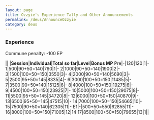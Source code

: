 ```yaml
---
layout: page
title: Ozzyie's Experience Tally and Other Announcements
permalink: /deus/AnnounceOzzyie
category: deus
---
```

### Experience

Commune penalty: -100 EP

|| |__Session__|__Individual__|__Total so far__|__Level__|__Bonus MP__
Pre|-|120|120|1|-
1|500|90+50=140|760|1|-
2|1000|90+50=140|1900|2|-
3|1500|100+50=150|3550|3|-
4|2000|90+50=140|5690|3|-
5|2500|95+50=145|8335|4|-
6|3000|100+50=150|11485|5|-
7|3500|90+50=140|15125|6|-
8|4000|100+50=150|19275|6|-
9|4500|100+50=150|23925|7|-
10|5000|100+50=150|29075|8|-
11|5500|95+50=145|34720|8|-
12|6000|100+50=150|40870|9|-
13|6500|95+50=145|47515|10|-
14|7000|100+50=150|54665|10|-
15|7500|90+50=140|62305|11|-
E1|-|500+50=550|62855|11|-
16|8000|100+50=150|71005|12|14
17|8500|100+50=150|79655|13|1||
